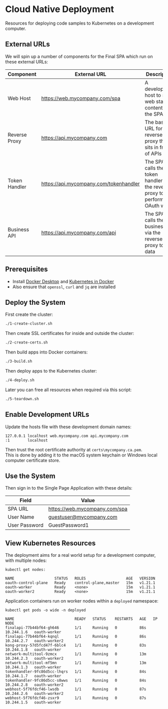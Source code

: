 # Cloud Native Deployment

Resources for deploying code samples to Kubernetes on a development computer.

## External URLs

We will spin up a number of components for the Final SPA which run on these external URLs:

| Component | External URL | Description |
| --------- | ------------ | ----------- |
| Web Host | https://web.mycompany.com/spa | A development host to serve web static content for the SPA |
| Reverse Proxy | https://api.mycompany.com | The base URL for the reverse proxy that sits in front of APIs |
| Token Handler | https://api.mycompany.com/tokenhandler | The SPA calls the token handler via the reverse proxy to perform OAuth work |
| Business API | https://api.mycompany.com/api | The SPA calls the business API via the reverse proxy to get data |

## Prerequisites

- Install [Docker Desktop](https://www.docker.com/products/docker-desktop) and [Kubernetes in Docker](https://kind.sigs.k8s.io/docs/user/quick-start/)
- Also ensure that `openssl`, `curl` and `jq` are installed

## Deploy the System

First create the cluster:

```bash
./1-create-cluster.sh
```

Then create SSL certificates for inside and outside the cluster:

```bash
./2-create-certs.sh
```

Then build apps into Docker containers:

```bash
./3-build.sh
```

Then deploy apps to the Kubernetes cluster:

```bash
./4-deploy.sh
```

Later you can free all resources when required via this script:

```bash
./5-teardown.sh
```

## Enable Development URLs

Update the hosts file with these development domain names:

```text
127.0.0.1 localhost web.mycompany.com api.mycompany.com
:1        localhost
```

Then trust the root certificate authority at `certs\mycompany.ca.pem`.\
This is done by adding it to the macOS system keychain or Windows local computer certificate store.

## Use the System

Then sign in to the Single Page Application with these details:

| Field | Value |
| ----- | ----- |
| SPA URL | https://web.mycompany.com/spa |
| User Name | guestuser@mycompany.com |
| User Password | GuestPassword1 |

## View Kubernetes Resources

The deployment aims for a real world setup for a development computer, with multiple nodes:

```text
kubectl get nodes:

NAME                  STATUS   ROLES                  AGE   VERSION
oauth-control-plane   Ready    control-plane,master   15m   v1.21.1
oauth-worker          Ready    <none>                 15m   v1.21.1
oauth-worker2         Ready    <none>                 15m   v1.21.1
```

Application containers run on worker nodes within a `deployed` namespace:

```text
kubectl get pods -o wide -n deployed

NAME                           READY   STATUS    RESTARTS   AGE   IP           NODE         
finalapi-77b44bf64-gh646       1/1     Running   0          86s   10.244.1.6   oauth-worker 
finalapi-77b44bf64-kqnql       1/1     Running   0          86s   10.244.2.7   oauth-worker2
kong-proxy-57d5fcd47f-6blc4    1/1     Running   0          83s   10.244.1.8   oauth-worker 
network-multitool-9zmcx        1/1     Running   0          13m   10.244.2.3   oauth-worker2
network-multitool-mf5mn        1/1     Running   0          13m   10.244.1.3   oauth-worker 
tokenhandler-9fc86d5cc-lhqrs   1/1     Running   0          84s   10.244.1.7   oauth-worker 
tokenhandler-9fc86d5cc-s8wws   1/1     Running   0          84s   10.244.2.8   oauth-worker2
webhost-5f76fdcf46-lwsdb       1/1     Running   0          87s   10.244.2.6   oauth-worker2
webhost-5f76fdcf46-zsxr9       1/1     Running   0          87s   10.244.1.5   oauth-worker 
```
